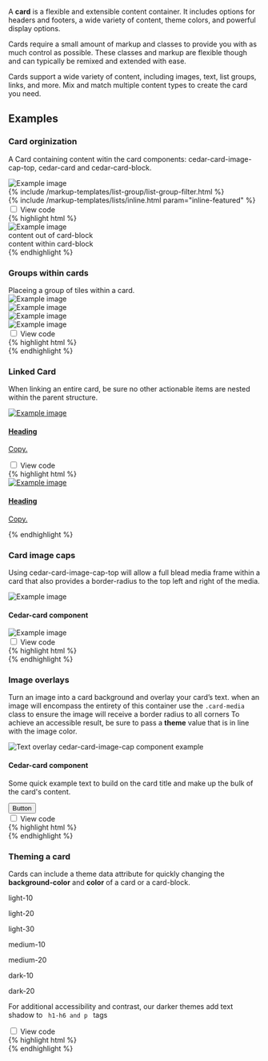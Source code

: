<p>A <strong>card</strong> is a flexible and extensible content container. It includes options for headers and footers, a wide variety of content, theme colors, and powerful display options.</p>
<p>Cards require a small amount of markup and classes to provide you with as much control as possible. These classes and markup are flexible though and can typically be remixed and extended with ease.</p>
<p>Cards support a wide variety of content, including images, text, list groups, links, and more. Mix and match multiple content types to create the card you need.</p>
<h2>Examples</h2>

<article class="card vertical-push-lg">
    <section class="card-block card-block--top" data-theme="light-20">
        <h3 class="h4">Card orginization</h3>
    </section>
    <section class="card-block"><p>A Card containing content witin the card components: cedar-card-image-cap-top, cedar-card and cedar-card-block.</p></section>
    <section class="card-block cedar-example">
        <article class="card" data-example-id="card-orginization">
            <section class="card-media-top media-frame ratio-3-4 portrait center">
                <img src="http://placehold.it/320x150" alt="Example image">
            </section>
            {% include /markup-templates/list-group/list-group-filter.html %}
            <section class="card-block text-xs-center">
            {% include /markup-templates/lists/inline.html param="inline-featured" %}
            </section>
        </article>
    </section>
    <div class="code-toggle--control checkbox toggle-show-hide text-xs-right" data-theme="light-20">
        <input
            type="checkbox"
            value=""
            id="checkbox-card-orginization"
            data-toggle="collapse"
            data-target="#card-orginization"
        >
        <label for="checkbox-card-orginization">View code</label>
    </div>
    <div class="collapse code-toggle--document" id="card-orginization" data-theme="light-20">
    {% highlight html %}
        <article class="card">
            <section class="card-media-top media-frame ratio-3-4 portrait center">
                <img src="http://placehold.it/320x150" alt="Example image">
            </section>
            content out of card-block
            <section class="card-block text-xs-center">
                content within card-block
            </section>
        </article>
    {% endhighlight %}
    </div>
</article>

<article class="card vertical-push-lg">
    <section class="card-block card-block--top" data-theme="light-20">
        <h3 class="h4">Groups within cards</h3>
    </section>
    <section class="card-block">Placeing a group of tiles within a card.</section>
    <section class="card-block cedar-example">
        <article class="card" data-example-id="groups-within-cards">
            <section class="card-media-top media-frame ratio-3-4 portrait center">
                <img src="http://placehold.it/320x150" alt="Example image">
            </section>
            <div class="group group-display-fixed">
                <div class="col-xs-4">
                    <section class="tile">
                        <div class="media-frame ratio-3-4 portrait center">
                            <img src="http://placehold.it/320x150" alt="Example image">
                        </div>
                    </section>
                </div>
                <div class="col-xs-4">
                    <section class="tile">
                        <div class="media-frame ratio-3-4 portrait center">
                            <img src="http://placehold.it/320x150" alt="Example image">
                        </div>
                    </section>
                </div>
                <div class="col-xs-4">
                    <section class="tile">
                        <div class="media-frame ratio-3-4 portrait center">
                            <img src="http://placehold.it/320x150" alt="Example image">
                        </div>
                    </section>
                </div>
            </div>
        </article>
    </section>
    <div class="code-toggle--control checkbox toggle-show-hide text-xs-right" data-theme="light-20">
        <input
            type="checkbox"
            value=""
            id="checkbox-groups-within-cards"
            data-toggle="collapse"
            data-target="#groups-within-cards"
        >
        <label for="checkbox-groups-within-cardse">View code</label>
    </div>
    <div class="collapse code-toggle--document" id="groups-within-cards" data-theme="light-20">
    {% highlight html %}
    <article class="card">
        <section class="card-media-top"></section>
        <div class="group group-display-fixed">
            <div class="col-xs-4">
                <section class="tile"></section>
            </div>
            <div class="col-xs-4">
                <section class="tile"></section>
            </div>
            <div class="col-xs-4">
                <section class="tile"></section>
            </div>
        </div>
    </article>
    {% endhighlight %}
    </div>
</article>

<article class="card vertical-push-lg">
    <section class="card-block card-block--top" data-theme="light-20">
        <h3 class="h4">Linked Card</h3>
    </section>
    <section class="card-block">
        <p>When linking an entire card, be sure no other actionable items are nested within the parent structure.</p>
    </section>
    <section class="card-block cedar-example">
        <a href="#anchored-card-example" class="card" id="anchored-card-example" data-example-id="linked-card">
            <section class="card-media-top media-frame ratio-3-4 portrait center">
                <img src="http://placehold.it/320x150" alt="Example image">
            </section>
            <section class="card-block">
                <h4>Heading</h4>
                <p>Copy.</p>
            </section>
        </a>
    </section>
    <div class="code-toggle--control checkbox toggle-show-hide text-xs-right" data-theme="light-20">
        <input
            type="checkbox"
            value=""
            id="checkbox-linked-card"
            data-toggle="collapse"
            data-target="#linked-card"
        >
        <label for="checkbox-linked-card">View code</label>
    </div>
    <div class="collapse code-toggle--document" id="linked-card" data-theme="light-20">
    {% highlight html %}
    <a href="#anchored-card-example" class="card">
        <section class="card-media-top media-frame ratio-3-4 portrait center">
            <img src="http://placehold.it/320x150" alt="Example image">
        </section>
        <section class="card-block">
            <h4>Heading</h4>
            <p>Copy.</p>
        </section>
    </a>
    {% endhighlight %}
    </div>
</article>

<article class="card vertical-push-lg">
    <section class="card-block card-block--top" data-theme="light-20">
        <h3 class="h4">Card image caps</h3>
    </section>
    <section class="card-block">
        <p>Using cedar-card-image-cap-top will allow a full blead media frame within a card that also provides a border-radius to the top left and right of the media.</p>
    </section>
    <section class="card-block cedar-example">
        <article class="card" data-example-id="card-image-caps">
            <img class="card-media-top img-responsive" src="http://placehold.it/320x150" alt="Example image">
            <section class="card-block">
                <h4>Cedar-card component</h4>
            </section>
            <img class="card-media-bottom img-responsive" src="http://placehold.it/320x150" alt="Example image">
        </article>
    </section>
    <div class="code-toggle--control checkbox toggle-show-hide text-xs-right" data-theme="light-20">
        <input
            type="checkbox"
            value=""
            id="checkbox-card-img-cap"
            data-toggle="collapse"
            data-target="#card-img-cap"
        >
        <label for="checkbox-card-img-cap">View code</label>
    </div>
    <div class="collapse code-toggle--document" id="card-img-cap" data-theme="light-20">
    {% highlight html %}
    <article class="card">
        <img class="card-media-top img-responsive" />
        <section class="card-block"></section>
        <img class="card-media-bottom img-responsive" />
    </article>
    {% endhighlight %}
    </div>
</article>

<article class="card vertical-push-lg">
    <section class="card-block card-block--top" data-theme="light-20"><h3 class="h4">Image overlays</h3></section>
    <section class="card-block"><p>Turn an image into a card background and overlay your card’s text. when an image will encompass the entirety of this container use the <code>.card-media</code> class to ensure the image will receive a border radius to all corners To achieve an accessible result, be sure to pass a <strong>theme</strong> value that is in line with the image color.</p>
   </section>
    <section class="card-block cedar-example">
        <article class="card" data-theme="dark-10" data-example-id="image-overlays">
            <section class="card-media media-frame ratio-3-4 portrait center">
                <img src="http://www.rei.com/content/landing-pages/lets-camp/img/mark/lead.jpg" alt="Text overlay cedar-card-image-cap component example">
            </section>
            <section class="card-block media-overlay">
                <h4>Cedar-card component</h4>
                <p>Some quick example text to build on the card title and make up the bulk of the card's content.</p>
                <button class="btn btn-primary">Button</button>
            </section>
        </article>
    </section>
    <div class="code-toggle--control checkbox toggle-show-hide text-xs-right" data-theme="light-20">
        <input
            type="checkbox"
            value=""
            id="checkbox-image-overlay"
            data-toggle="collapse"
            data-target="#image-overlay"
        >
        <label for="checkbox-image-overlay">View code</label>
    </div>
    <div class="collapse code-toggle--document" id="image-overlay" data-theme="light-20">
    {% highlight html %}
    <article class="card" data-theme="dark-10">
        <section class="card-media media-frame ratio-3-4 portrait center">
        </section>
        <section class="card-block media-overlay">
        </section>
    </article>
    {% endhighlight %}
    </div>
</article>

<article class="card vertical-push-lg">
    <section class="card-block card-block--top" data-theme="light-20"><h3 class="h4">Theming a card</h3></section>
    <section class="card-block">
        <p>Cards can include a theme data attribute for quickly changing the <strong>background-color</strong> and <strong>color</strong> of a card or a card-block.</p>
    </section>
    <section class="cedar-example">
        <div class="group group-display-fixed group-gutter-open-10" data-example-id="card-background-variants" data-theme="light-20" data-example-id="theming-a-card">
            <div class="col-xs-6 col-sm-4">
                <article class="card" data-theme='light-10'>
                    <div class="card-block">
                        <p>light-10</p>
                    </div>
                </article>
            </div>
            <div class="col-xs-6 col-sm-4">
                <article class="card" data-theme='light-20'>
                    <div class="card-block">
                        <p>light-20</p>
                    </div>
                </article>
            </div>
            <div class="col-xs-6 col-sm-4">
                <article class="card" data-theme='light-30'>
                    <div class="card-block">
                        <p>light-30</p>
                    </div>
                </article>
            </div>
            <div class="col-xs-6 col-sm-4">
                <article class="card" data-theme='medium-10'>
                    <div class="card-block">
                        <p>medium-10</p>
                    </div>
                </article>
            </div>
            <div class="col-xs-6 col-sm-4">
                <article class="card" data-theme='medium-20'>
                    <div class="card-block">
                        <p>medium-20</p>
                    </div>
                </article>
            </div>
            <div class="col-xs-6 col-sm-4">
                <article class="card" data-theme='dark-10'>
                    <div class="card-block">
                        <p>dark-10</p>
                    </div>
                </article>
            </div>
            <div class="col-xs-6 col-sm-4">
                <article class="card" data-theme='dark-20'>
                    <div class="card-block">
                        <p>dark-20</p>
                    </div>
                </article>
            </div>
        </div>
    </section>
    <section class="card-block bs-callout bs-callout-info">
        <p>For additional accessibility and contrast, our darker themes add text shadow to <code> h1-h6 and p </code> tags </p>
    </section>
    <div class="code-toggle--control checkbox toggle-show-hide text-xs-right" data-theme="light-20">
        <input
            type="checkbox"
            value=""
            id="checkbox-theming-a-card"
            data-toggle="collapse"
            data-target="#theming-a-card"
        >
        <label for="checkbox-theming-a-card">View code</label>
    </div>
    <div class="collapse code-toggle--document" id="theming-a-card" data-theme="light-20">
    {% highlight html %}
    <article class="card" data-theme='light-20'>
        <section class="card-block"></section>
    </article>
    {% endhighlight %}
    </div>
</article>
